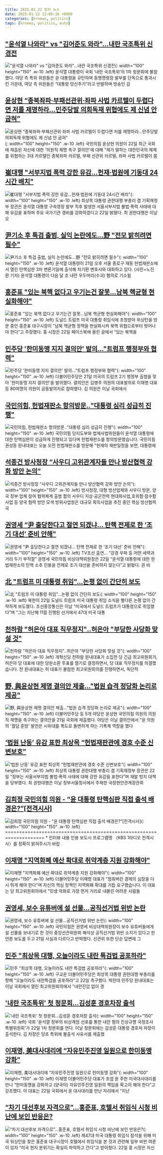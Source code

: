 ```yaml
---
title: 2025.01.22 정치 뉴스
date: 2025-01-22 12:05:16 +0900
categories: [krnews, politics]
tags: [krnews, politics, auto]
---
```

## ["윤석열 나와라" vs "김어준도 와라"…내란 국조특위 신경전](https://n.news.naver.com/mnews/article/018/0005929794)

!["윤석열 나와라" vs "김어준도 와라"…내란 국조특위 신경전](https://mimgnews.pstatic.net/image/origin/018/2025/01/22/5929794.jpg?type=nf220_150){: width="100" height="150" .w-10 .left}
윤석열 대통령이 국회 ‘내란 국조특위’의 1차 청문회에 불참했다. 야당 측 특위 위원들은 윤 대통령을 규탄하며 동행명령장 발부를 단독으로 통과시킨 가운데, 여당 측 위원들은 “대통령 망신주기”라고 반발하며 방송인 김

## [윤상현 “종북좌파·부패선관위·좌파 사법 카르텔이 두렵다면 저를 제명하라…민주당발 의회독재 위협에도 제 신념 안 굽혀”](https://n.news.naver.com/mnews/article/087/0001094207)

![윤상현 “종북좌파·부패선관위·좌파 사법 카르텔이 두렵다면 저를 제명하라…민주당발 의회독재 위협에도 제 신념 안 굽혀”](https://mimgnews.pstatic.net/image/origin/087/2025/01/22/1094207.jpg?type=nf220_150){: width="100" height="150" .w-10 .left}
국민의힘 윤상현 의원이 22일 최근 국회에 제출된 자신에 대한 '의원직 제명 촉구 결의안'에 대해 "제가 말하는 대한민국의 체제를 위협하는 3대 카르텔인 종북좌파 카르텔, 부패 선관위 카르텔, 좌파 사법 카르텔이 몸

## [崔대행 "서부지법 폭력 강한 유감…헌재·법원에 기동대 24시간 배치"](https://n.news.naver.com/mnews/article/421/0008036758)

![崔대행 "서부지법 폭력 강한 유감…헌재·법원에 기동대 24시간 배치"](https://mimgnews.pstatic.net/image/origin/421/2025/01/22/8036758.jpg?type=nf220_150){: width="100" height="150" .w-10 .left}
최상목 대통령 권한대행 부총리 겸 기획재정부 장관은 윤석열 대통령 구속영장 발부 직후 발생한 서울서부지법 불법·폭력 사태에 대해 유감을 표하며 주요 국가기관 경비를 강화하겠다고 22일 밝혔다. 최 권한대행은 이날 오

## [尹기소 후 특검 출범, 실익 논란에도…野 "전모 밝히려면 필수"](https://n.news.naver.com/mnews/article/018/0005929376)

![尹기소 후 특검 출범, 실익 논란에도…野 "전모 밝히려면 필수"](https://mimgnews.pstatic.net/image/origin/018/2025/01/21/5929376.jpg?type=nf220_150){: width="100" height="150" .w-10 .left}
윤석열 대통령이 21일 오후 서울 종로구 재동 헌법재판소에서 열린 탄핵심판 3차 변론기일에 출석해 차기환 변호사와 대화하고 있다. (사진=노진환 기자) 윤석열 대통령이 다음 달 초 내란 우두머리(수괴) 혐의로 기소될

## [홍준표 "있는 북핵 없다고 우기는건 잘못…남북 핵균형 현실화해야"](https://n.news.naver.com/mnews/article/421/0008036293)

![홍준표 "있는 북핵 없다고 우기는건 잘못…남북 핵균형 현실화해야"](https://mimgnews.pstatic.net/image/origin/421/2025/01/22/8036293.jpg?type=nf220_150){: width="100" height="150" .w-10 .left}
도널드 트럼프 미국 대통령 취임식에 초청받아 위싱턴을 방문 중인 홍준표 대구시장이 "남북 핵균형 정책을 현실화시켜 북핵 위협으로부터 벗어나야 한다"고 주장했다. 홍 시장은 22일 페이스북에 올린 글에서 "있는 북핵을

## [민주당 '한미동맹 지지 결의안' 발의…"트럼프 행정부와 협력"](https://n.news.naver.com/mnews/article/025/0003416344)

![민주당 '한미동맹 지지 결의안' 발의…"트럼프 행정부와 협력"](https://mimgnews.pstatic.net/image/origin/025/2025/01/21/3416344.jpg?type=nf220_150){: width="100" height="150" .w-10 .left}
더불어민주당은 21일 미국의 트럼프 2기 행정부 출범을 맞아 '한미동맹 지지 결의안'을 발의했다. 결의안은 김병주 의원의 대표발의로 이재명 대표 등 80여명의 의원이 공동발의자로 참여했다. 김 의원은 이날 국회에서

## [국민의힘, 헌법재판소 항의방문‥"대통령 심리 성급히 진행"](https://n.news.naver.com/mnews/article/214/0001401607)

![국민의힘, 헌법재판소 항의방문‥"대통령 심리 성급히 진행"](https://mimgnews.pstatic.net/image/origin/214/2025/01/22/1401607.jpg?type=nf220_150){: width="100" height="150" .w-10 .left}
국민의힘 당지도부와 법제사법위원들이 윤석열 대통령에 대한 탄핵심판이 성급하게 진행되고 있다며 헌법재판소를 항의방문했습니다. 국민의힘 권성동 원내대표는 오늘 오전 헌법재판소를 방문해 "헌재의 재판일정을 보면, 대통령에

## [석종건 방사청장 “사우디 고위관계자들 만나 방산협력 강화 방안 논의”](https://n.news.naver.com/mnews/article/021/0002685734)

![석종건 방사청장 “사우디 고위관계자들 만나 방산협력 강화 방안 논의”](https://mimgnews.pstatic.net/image/origin/021/2025/01/22/2685734.jpg?type=nf220_150){: width="100" height="150" .w-10 .left}
방사청장, 대형 방산업체와 사우디 방문, 양국 정부·업체 참여 협력체계 출범 합의 사우디 지상·공군전력 현대화사업,호위함·잠수함 사업 등 양국 협력 방안 모색 방위사업청은 대규모 획득사업을 추진 중인 핵심 방산협력국

## [권영세 “尹 출당한다고 절연 되겠냐... 탄핵 전제로 한 ‘조기 대선’ 준비 안해"](https://n.news.naver.com/mnews/article/366/0001048932)

![권영세 “尹 출당한다고 절연 되겠냐... 탄핵 전제로 한 ‘조기 대선’ 준비 안해"](https://mimgnews.pstatic.net/image/origin/366/2025/01/22/1048932.jpg?type=nf220_150){: width="100" height="150" .w-10 .left}
TV조선 출연... “강경 우파 등 어떤 세력과 거리 두기 부적절” 권영세 국민의힘 비상대책위원장은 22일 “윤석열 대통령에 대한 헌법재판소의 탄핵 소추 인용을 전제로 조기 대선을 준비하지 않는다”고 밝혔다. 권 비

## [北 "트럼프 미 대통령 취임"...논평 없이 간단히 보도](https://n.news.naver.com/mnews/article/469/0000845387)

![北 "트럼프 미 대통령 취임"...논평 없이 간단히 보도](https://mimgnews.pstatic.net/image/origin/469/2025/01/22/845387.jpg?type=nf220_150){: width="100" height="150" .w-10 .left}
북한이 22일 도널드 트럼프 미국 대통령 취임 소식을 별다른 논평 없이 간략하게 보도했다. 조선중앙통신은 이날 “미국에서 도널드 트럼프가 대통령으로 취임했다”며 “그는 지난해 11월 진행된 선거에서 47대 미국 대통

## [천하람 "허은아 대표 직무정지"‥허은아 "부당한 사당화 맞설 것"](https://n.news.naver.com/mnews/article/214/0001401365)

![천하람 "허은아 대표 직무정지"‥허은아 "부당한 사당화 맞설 것"](https://mimgnews.pstatic.net/image/origin/214/2025/01/21/1401365.jpg?type=nf220_150){: width="100" height="150" .w-10 .left}
개혁신당 천하람 원내대표가 소집한 당 긴급 최고위원회가, 허은아 당 대표에 대한 당원소환 투표를 열기로 결정하면서, 당 대표 직무정지를 의결했습니다. 천 원내대표는 허 대표가 불참한 최고위원회의를 진행하면서, 독단적

## [野, 與윤상현 제명 결의안 제출…"법원 습격 정당화 논리로 제공"](https://n.news.naver.com/mnews/article/025/0003416358)

![野, 與윤상현 제명 결의안 제출…"법원 습격 정당화 논리로 제공"](https://mimgnews.pstatic.net/image/origin/025/2025/01/21/3416358.jpg?type=nf220_150){: width="100" height="150" .w-10 .left}
더불어민주당 등 5개 야당은 윤상현 국민의힘 의원의 의원직 제명을 촉구하는 결의안을 21일 국회에 제출했다. 야당은 이날 결의안에서 "윤 의원의 '월담 훈방' 발언은 시위대를 폭도로 돌변하게 하는 기폭제 역할을 했다

## [‘법원 난동’ 유감 표한 최상목 “헌법재판관에 경호 수준 신변보호”](https://n.news.naver.com/mnews/article/028/0002727868)

![‘법원 난동’ 유감 표한 최상목 “헌법재판관에 경호 수준 신변보호”](https://mimgnews.pstatic.net/image/origin/028/2025/01/22/2727868.jpg?type=nf220_150){: width="100" height="150" .w-10 .left}
최상목 대통령 권한대행 부총리 겸 기획재정부 장관은 22일 “정부는 서울서부지법 불법·폭력 사태에 대해 강한 유감을 표한다”며 재발 방지 대책을 당부했다. 최 권한대행은 이날 정부서울청사에서 주재한 국정현안관계장관회

## [김희정 국민의힘 의원 - “윤 대통령 탄핵심판 직접 출석 배경은?”[전격시사]](https://n.news.naver.com/mnews/article/056/0011879431)

![김희정 국민의힘 의원 - “윤 대통령 탄핵심판 직접 출석 배경은?”[전격시사]](https://mimgnews.pstatic.net/image/origin/056/2025/01/22/11879431.jpg?type=nf220_150){: width="100" height="150" .w-10 .left}
==================================================================== * 인터뷰 내용 인용 보도시 프로그램명 〈KBS 1라디오 전격시사〉를 정확히 밝혀주시기 바랍

## [이재명 "지역화폐 예산 확대로 취약계층 지원 강화해야"](https://n.news.naver.com/mnews/article/214/0001401572)

![이재명 "지역화폐 예산 확대로 취약계층 지원 강화해야"](https://mimgnews.pstatic.net/image/origin/214/2025/01/22/1401572.jpg?type=nf220_150){: width="100" height="150" .w-10 .left}
더불어민주당 이재명 대표가 "멈춰버린 경제의 심장을 다시 뛰게 해야 한다"며 자신의 핵심 정책인 지역화폐 확대를 거듭 요구했습니다. 이 대표는 당 최고위원회의에서 "민생 악화로 가장 먼저 거리로 내몰린 어려운 사람들

## [권영세, 보수 유튜버에 설 선물…공직선거법 위반 논란](https://n.news.naver.com/mnews/article/421/0008035640)

![권영세, 보수 유튜버에 설 선물…공직선거법 위반 논란](https://mimgnews.pstatic.net/image/origin/421/2025/01/21/8035640.jpg?type=nf220_150){: width="100" height="150" .w-10 .left}
국민의힘은 권영세 비상대책위원장이 보수 유튜버들에게 설 선물을 보내기로 한 것이 중앙선관위원회 해석상 공직선거법 위반 소지가 있다고 한 언론 보도를 두고 21일 사실과 다르다고 반박했다. 선관위 또한 단순 답변에 그

## [민주 "최상목 대행, 오늘이라도 내란 특검법 공포하라"](https://n.news.naver.com/mnews/article/421/0008036742)

![민주 "최상목 대행, 오늘이라도 내란 특검법 공포하라"](https://mimgnews.pstatic.net/image/origin/421/2025/01/22/8036742.jpg?type=nf220_150){: width="100" height="150" .w-10 .left}
구교운 더불어민주당은 최상목 대통령 권한대행 부총리를 향해 "오늘이라도 내란특검을 공포하라"고 22일 촉구했다. 박찬대 민주당 원내대표는 이날 국회에서 열린 최고위원회의에서 "내란진압 없이 경

## ['내란 국조특위' 첫 청문회…김성훈 경호차장 출석](https://n.news.naver.com/mnews/article/025/0003416460)

!['내란 국조특위' 첫 청문회…김성훈 경호차장 출석](https://mimgnews.pstatic.net/image/origin/025/2025/01/22/3416460.jpg?type=nf220_150){: width="100" height="150" .w-10 .left}
국회 '윤석열 정부의 비상계엄 선포를 통한 내란 혐의 진상규명 국정조사 특별위원회'가 22일 1차 청문회를 연다. 이날 청문회에는 김성훈 대통령 경호처 차장이 출석한다. 김 차장은 당초 특위에 불출석 사유서를 제출했

## [이재명, 美대사대리에 “자유민주진영 일원으로 한미동맹 강화”](https://n.news.naver.com/mnews/article/011/0004442861)

![이재명, 美대사대리에 “자유민주진영 일원으로 한미동맹 강화”](https://mimgnews.pstatic.net/image/origin/011/2025/01/22/4442861.jpg?type=nf220_150){: width="100" height="150" .w-10 .left}
이재명 더불어민주당 대표가 조셉 윤 주한 미국대사대리를 만나 “한미동맹을 강화하고 (양국이) 자유민주진영 일원의 책임을 확고히 해야 한다”고 강조했다. 이 대표는 22일 국회에서 윤 대사대리를 만난 자리에서 “지난

## [“차기 대선후보 자격으로”…홍준표, 호텔서 취임식 시청 비난에 보인 반응은?](https://n.news.naver.com/mnews/article/081/0003512899)

![“차기 대선후보 자격으로”…홍준표, 호텔서 취임식 시청 비난에 보인 반응은?](https://mimgnews.pstatic.net/image/origin/081/2025/01/22/3512899.jpg?type=nf220_150){: width="100" height="150" .w-10 .left}
제47대 미국 대통령 취임식 참석을 위해 미국 워싱턴을 찾은 홍준표 대구시장이 호텔에서 취임식을 본 것과 관련해 일부 비판 여론이 있자 “미국 현지 분위기는 확실히 파악하고 간다”고 받아쳤다. 22일 홍 시장은 자신

